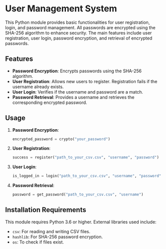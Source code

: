 # User Management System

This Python module provides basic functionalities for user registration, login, and password management. All passwords are encrypted using the SHA-256 algorithm to enhance security. The main features include user registration, user login, password encryption, and retrieval of encrypted passwords.

## Features

- **Password Encryption**: Encrypts passwords using the SHA-256 algorithm.
- **User Registration**: Allows new users to register. Registration fails if the username already exists.
- **User Login**: Verifies if the username and password are a match.
- **Password Retrieval**: Provides a username and retrieves the corresponding encrypted password.

## Usage

1. **Password Encryption**:
   ```python
   encrypted_password = crypto("your_password")
   ```

2. **User Registration**:
   ```python
   success = register("path_to_your_csv.csv", "username", "password")
   ```

3. **User Login**:
   ```python
   is_logged_in = login("path_to_your_csv.csv", "username", "password")
   ```

4. **Password Retrieval**:
   ```python
   password = get_password("path_to_your_csv.csv", "username")
   ```

## Installation Requirements

This module requires Python 3.6 or higher. External libraries used include:
- `csv`: For reading and writing CSV files.
- `hashlib`: For SHA-256 password encryption.
- `os`: To check if files exist.
